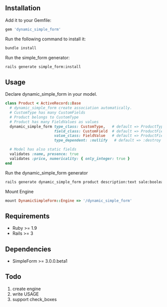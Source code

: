 ## Installation

Add it to your Gemfile:

```ruby
gem 'dynamic_simple_form'
```

Run the following command to install it:

```sh
bundle install
```

Run the simple_form generator:

```sh
rails generate simple_form:install
```

## Usage

Declare dynamic_simple_form in your model.

```ruby
class Product < ActiveRecord::Base
  # dynamic_simple_form create association automatically.
  # CustomType has many CustomFields
  # Product belongs to CustomType
  # Product has many FieldValues as values
  dynamic_simple_form type_class: CustomType,   # default => ProductType
                      field_class: CustomField  # default => ProductField
                      value_class: FieldValue   # default => ProductFieldValue
                      type_dependent: :nullify   # default => :destroy

  # Model has also static fields
  validates :name, presence: true
  validates :price, numericality: { only_integer: true }
end
```

Run the dynamic_simple_form generator

```sh
rails generate dynamic_simple_form product description:text sale:boolean
```

Mount Engine

```ruby
mount DynamicSimpleForm::Engine => '/dynamic_simple_form'
```

## Requirements

* Ruby >= 1.9
* Rails >= 3

## Dependencies

* SimpleForm >= 3.0.0.beta1

## Todo

1. create engine
3. write USAGE
2. support check_boxes
